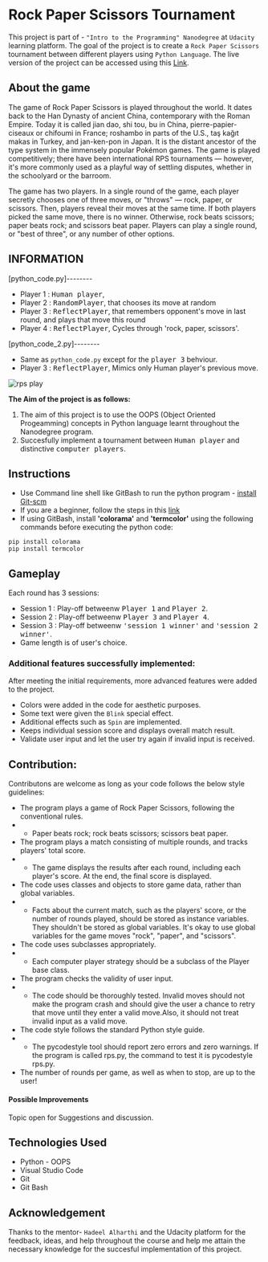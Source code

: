 # Rock Paper Scissors Tournament
This project is part of - `"Intro to the Programming" Nanodegree` at `Udacity` learning platform.
The goal of the project is to create a `Rock Paper Scissors `tournament between different players using `Python Language`. The live version of the project can be accessed using this [Link](https://vamshi-krishna-prime.github.io/Rock%20Paper%20Scissors/).

## About the game
The game of Rock Paper Scissors is played throughout the world. It dates back to the Han Dynasty of ancient China, contemporary with the Roman Empire. Today it is called jian dao, shi tou, bu in China, pierre-papier-ciseaux or chifoumi in France; roshambo in parts of the U.S., taş kağıt makas in Turkey, and jan-ken-pon in Japan. It is the distant ancestor of the type system in the immensely popular Pokémon games. The game is played competitively; there have been international RPS tournaments — however, it's more commonly used as a playful way of settling disputes, whether in the schoolyard or the barroom.

The game has two players. In a single round of the game, each player secretly chooses one of three moves, or "throws" — rock, paper, or scissors. Then, players reveal their moves at the same time. If both players picked the same move, there is no winner. Otherwise, rock beats scissors; paper beats rock; and scissors beat paper. Players can play a single round, or "best of three", or any number of other options.

## INFORMATION
[python_code.py]-------- 
+ Player 1 : <kbd>Human player</kbd>, 
+ Player 2 : <kbd>RandomPlayer</kbd>, that chooses its move at random
+ Player 3 : <kbd>ReflectPlayer</kbd>, that remembers opponent's move in last round, and plays that move this round
+ Player 4 : <kbd>ReflectPlayer</kbd>, Cycles through 'rock, paper, scissors'. 

[python_code_2.py]-------- 
+ Same as `python_code.py` except for the <kbd>player 3</kbd> behviour.
+ Player 3 : <kbd>ReflectPlayer</kbd>, Mimics only Human player's previous move. 

![rps play](https://user-images.githubusercontent.com/49973760/62416252-93853700-b654-11e9-95b6-57d9d1601723.PNG)

**The Aim of the project is as follows:**

1. The aim of this project is to use the OOPS (Object Oriented Progeamming) concepts in Python language learnt throughout the Nanodegree program.
2. Succesfully implement a tournament between <kbd>Human player</kbd> and distinctive <kbd>computer players</kbd>.

## Instructions
+ Use Command line shell like GitBash to run the python program - [install Git-scm](https://git-scm.com/downloads)
+ If you are a beginner, follow the steps in this [link](https://www.atlassian.com/git/tutorials/install-git#windows)
+ If using GitBash, install **'colorama'** and **'termcolor'** using the following commands before executing the python code:
```
pip install colorama
pip install termcolor
```

## Gameplay
Each round has 3 sessions: 
+ Session 1 : Play-off betweenw <kbd>Player 1</kbd>  and <kbd>Player 2</kbd>. 
+ Session 2 : Play-off betweenw <kbd>Player 3</kbd> and <kbd>Player 4</kbd>. 
+ Session 3 : Play-off betweenw <kbd>'session 1 winner'</kbd> and <kbd>'session 2 winner'</kbd>. 
+ Game length is of user's choice.

 
### Additional features successfully implemented:
After meeting the initial requirements, more advanced features were added to the project.
+ Colors were added in the code for aesthetic purposes.
+ Some text were given the `Blink` special effect. 
+ Additional effects such as `Spin` are implemented.
+ Keeps individual session score and displays overall match result.
+ Validate user input and let the user try again if invalid input is received.

## Contribution:
Contributons are welcome as long as your code follows the below style guidelines:
+ The program plays a game of Rock Paper Scissors, following the conventional rules.
+ + Paper beats rock; rock beats scissors; scissors beat paper.
+ The program plays a match consisting of multiple rounds, and tracks players' total score.
+ + The game displays the results after each round, including each player's score. At the end, the final score is displayed.
+ The code uses classes and objects to store game data, rather than global variables.
+ + Facts about the current match, such as the players' score, or the number of rounds played, should be stored as instance variables. They shouldn't be stored as global variables. It's okay to use global variables for the game moves "rock", "paper", and "scissors".
+ The code uses subclasses appropriately.
+ + Each computer player strategy should be a subclass of the Player base class.
+ The program checks the validity of user input.
+ + The code should be thoroughly tested. Invalid moves should not make the program crash and should give the user a chance to retry that move until they enter a valid move.Also, it should not treat invalid input as a valid move.
+ The code style follows the standard Python style guide.
+ + The pycodestyle tool should report zero errors and zero warnings. If the program is called rps.py, the command to test it is pycodestyle rps.py.
+ The number of rounds per game, as well as when to stop, are up to the user!


#### Possible Improvements

Topic open for Suggestions and discussion.

## Technologies Used

+ Python - OOPS
+ Visual Studio Code 
+ Git
+ Git Bash

## Acknowledgement

Thanks to the mentor- `Hadeel Alharthi` and the Udacity platform for the feedback, ideas, and help throughout the course and help me attain the necessary knowledge for the succesful implementation of this project.
